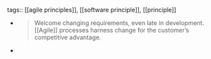 tags:: [[agile principles]], [[software principle]], [[principle]]

- > Welcome changing requirements, even late in development. [[Agile]] processes harness change for the customer’s competitive advantage.
-